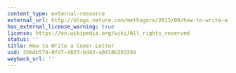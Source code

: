 ```yaml
---
content_type: external-resource
external_url: http://blogs.nature.com/methagora/2013/09/how-to-write-a-cover-letter.html
has_external_license_warning: true
license: https://en.wikipedia.org/wiki/All_rights_reserved
status: ''
title: How to Write a Cover Letter
uid: 2bbdb574-0fd7-4823-bd42-a0418b263264
wayback_url: ''
---
```

